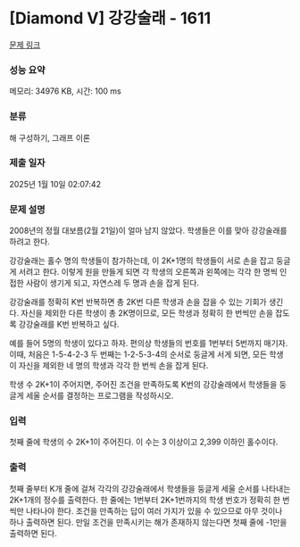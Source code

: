 # [Diamond V] 강강술래 - 1611 

[문제 링크](https://www.acmicpc.net/problem/1611) 

### 성능 요약

메모리: 34976 KB, 시간: 100 ms

### 분류

해 구성하기, 그래프 이론

### 제출 일자

2025년 1월 10일 02:07:42

### 문제 설명

<p>2008년의 정월 대보름(2월 21일)이 얼마 남지 않았다. 학생들은 이를 맞아 강강술래를 하려고 한다.</p>
<p>강강술래는 홀수 명의 학생들이 참가하는데, 이 2K+1명의 학생들이 서로 손을 잡고 둥글게 서려고 한다. 이렇게 원을 만들게 되면 각 학생의 오른쪽과 왼쪽에는 각각 한 명씩 인접한 사람이 생기게 되고, 자연스레 두 명과 손을 잡게 된다.</p>
<p>강강술래를 정확히 K번 반복하면 총 2K번 다른 학생과 손을 잡을 수 있는 기회가 생긴다. 자신을 제외한 다른 학생이 총 2K명이므로, 모든 학생과 정확히 한 번씩만 손을 잡도록 강강술래를 K번 반복하고 싶다.</p>
<p>예를 들어 5명의 학생이 있다고 하자. 편의상 학생들의 번호를 1번부터 5번까지 매기자. 이때, 처음은 1-5-4-2-3 두 번째는 1-2-5-3-4의 순서로 둥글게 서게 되면, 모든 학생이 자신을 제외한 네 명의 학생과 각각 한 번씩 손을 잡게 된다.</p>
<p>학생 수 2K+1이 주어지면, 주어진 조건을 만족하도록 K번의 강강술래에서 학생들을 둥글게 세울 순서를 결정하는 프로그램을 작성하시오.</p>

### 입력 

 <p>첫째 줄에 학생의 수 2K+1이 주어진다. 이 수는 3 이상이고 2,399 이하인 홀수이다.</p>

### 출력 

 <p>첫째 줄부터 K개 줄에 걸쳐 각각의 강강술래에서 학생들을 둥글게 세울 순서를 나타내는 2K+1개의 정수를 출력한다. 한 줄에는 1번부터 2K+1번까지의 학생 번호가 정확히 한 번씩만 나타나야 한다. 조건을 만족하는 답이 여러 가지가 있을 수 있으므로 아무 것이나 하나 출력하면 된다. 만일 조건을 만족시키는 해가 존재하지 않는다면 첫째 줄에 -1만을 출력하면 된다.</p>


